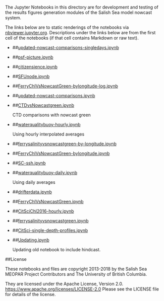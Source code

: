 The Jupyter Notebooks in this directory are for development and testing of
the results figures generation modules of the Salish Sea model nowcast system.

The links below are to static renderings of the notebooks via
[nbviewer.jupyter.org](https://nbviewer.jupyter.org/).
Descriptions under the links below are from the first cell of the notebooks
(if that cell contains Markdown or raw text).

* ##[updated-nowcast-comparisons-singledays.ipynb](https://nbviewer.jupyter.org/urls/bitbucket.org/salishsea/analysis-vicky/raw/tip/notebooks/ModelEvaluations/updated-nowcast-comparisons-singledays.ipynb)  
    
* ##[psf-picture.ipynb](https://nbviewer.jupyter.org/urls/bitbucket.org/salishsea/analysis-vicky/raw/tip/notebooks/ModelEvaluations/psf-picture.ipynb)  
    
* ##[citizensience.ipynb](https://nbviewer.jupyter.org/urls/bitbucket.org/salishsea/analysis-vicky/raw/tip/notebooks/ModelEvaluations/citizensience.ipynb)  
    
* ##[SFUnode.ipynb](https://nbviewer.jupyter.org/urls/bitbucket.org/salishsea/analysis-vicky/raw/tip/notebooks/ModelEvaluations/SFUnode.ipynb)  
    
* ##[FerryChlVsNowcastGreen-bylongitude-log.ipynb](https://nbviewer.jupyter.org/urls/bitbucket.org/salishsea/analysis-vicky/raw/tip/notebooks/ModelEvaluations/FerryChlVsNowcastGreen-bylongitude-log.ipynb)  
    
* ##[updated-nowcast-comparisons.ipynb](https://nbviewer.jupyter.org/urls/bitbucket.org/salishsea/analysis-vicky/raw/tip/notebooks/ModelEvaluations/updated-nowcast-comparisons.ipynb)  
    
* ##[CTDvsNowcastgreen.ipynb](https://nbviewer.jupyter.org/urls/bitbucket.org/salishsea/analysis-vicky/raw/tip/notebooks/ModelEvaluations/CTDvsNowcastgreen.ipynb)  
    
    CTD comparisons with nowcast green  

* ##[waterqualitybuoy-hourly.ipynb](https://nbviewer.jupyter.org/urls/bitbucket.org/salishsea/analysis-vicky/raw/tip/notebooks/ModelEvaluations/waterqualitybuoy-hourly.ipynb)  
    
    Using hourly interpolated averages  

* ##[ferrysalinityvsnowcastgreen-by-longitude.ipynb](https://nbviewer.jupyter.org/urls/bitbucket.org/salishsea/analysis-vicky/raw/tip/notebooks/ModelEvaluations/ferrysalinityvsnowcastgreen-by-longitude.ipynb)  
    
* ##[FerryChlVsNowcastGreen-bylongitude.ipynb](https://nbviewer.jupyter.org/urls/bitbucket.org/salishsea/analysis-vicky/raw/tip/notebooks/ModelEvaluations/FerryChlVsNowcastGreen-bylongitude.ipynb)  
    
* ##[SC-ssh.ipynb](https://nbviewer.jupyter.org/urls/bitbucket.org/salishsea/analysis-vicky/raw/tip/notebooks/ModelEvaluations/SC-ssh.ipynb)  
    
* ##[waterqualitybuoy-daily.ipynb](https://nbviewer.jupyter.org/urls/bitbucket.org/salishsea/analysis-vicky/raw/tip/notebooks/ModelEvaluations/waterqualitybuoy-daily.ipynb)  
    
    Using daily averages  

* ##[drifterdata.ipynb](https://nbviewer.jupyter.org/urls/bitbucket.org/salishsea/analysis-vicky/raw/tip/notebooks/ModelEvaluations/drifterdata.ipynb)  
    
* ##[FerryChlVsNowcastGreen.ipynb](https://nbviewer.jupyter.org/urls/bitbucket.org/salishsea/analysis-vicky/raw/tip/notebooks/ModelEvaluations/FerryChlVsNowcastGreen.ipynb)  
    
* ##[CitSciChl2016-hourly.ipynb](https://nbviewer.jupyter.org/urls/bitbucket.org/salishsea/analysis-vicky/raw/tip/notebooks/ModelEvaluations/CitSciChl2016-hourly.ipynb)  
    
* ##[ferrysalinityvsnowcastgreen.ipynb](https://nbviewer.jupyter.org/urls/bitbucket.org/salishsea/analysis-vicky/raw/tip/notebooks/ModelEvaluations/ferrysalinityvsnowcastgreen.ipynb)  
    
* ##[CitSci-single-depth-profiles.ipynb](https://nbviewer.jupyter.org/urls/bitbucket.org/salishsea/analysis-vicky/raw/tip/notebooks/ModelEvaluations/CitSci-single-depth-profiles.ipynb)  
    
* ##[Updating.ipynb](https://nbviewer.jupyter.org/urls/bitbucket.org/salishsea/analysis-vicky/raw/tip/notebooks/ModelEvaluations/Updating.ipynb)  
    
    Updating old notebook to include hindcast.  


##License

These notebooks and files are copyright 2013-2018
by the Salish Sea MEOPAR Project Contributors
and The University of British Columbia.

They are licensed under the Apache License, Version 2.0.
https://www.apache.org/licenses/LICENSE-2.0
Please see the LICENSE file for details of the license.
